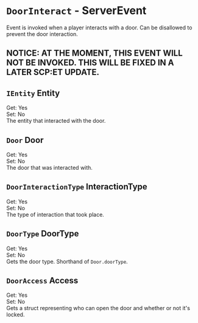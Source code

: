 # `DoorInteract` - ServerEvent
Event is invoked when a player interacts with a door. Can be disallowed to prevent the door interaction.

## NOTICE: AT THE MOMENT, THIS EVENT WILL NOT BE INVOKED. THIS WILL BE FIXED IN A LATER SCP:ET UPDATE.

## `IEntity` Entity
Get: Yes  
Set: No  
The entity that interacted with the door.  

## `Door` Door
Get: Yes  
Set: No  
The door that was interacted with.  

## `DoorInteractionType` InteractionType
Get: Yes  
Set: No  
The type of interaction that took place.  

## `DoorType` DoorType
Get: Yes  
Set: No  
Gets the door type. Shorthand of `Door.doorType`.  

## `DoorAccess` Access
Get: Yes  
Set: No  
Gets a struct representing who can open the door and whether or not it's locked.
